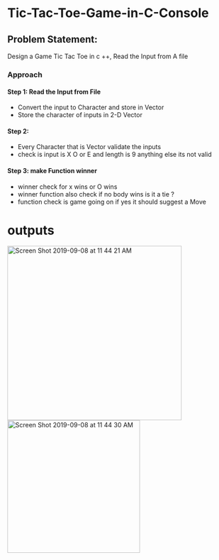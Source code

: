 # Tic-Tac-Toe-Game-in-C-Console

## Problem Statement: 
Design a Game Tic Tac Toe in c ++, Read the Input from A file 

### Approach 
#### Step 1:  Read the Input from File
* Convert the input to Character and store in Vector 
* Store the character of inputs in 2-D Vector

#### Step 2:
* Every Character that is Vector validate the inputs 
* check is input is X O or E and length is 9 anything else its not valid

#### Step 3: make Function winner 
* winner check for x wins or O wins
* winner function also check if no body wins is it a tie ?
* function check is game going on if yes it should suggest a Move 

# outputs
<img width="393" alt="Screen Shot 2019-09-08 at 11 44 21 AM" src="https://user-images.githubusercontent.com/39345855/64490722-0a05ed80-d22e-11e9-9c79-a3c1768e2364.png">



<img width="299" alt="Screen Shot 2019-09-08 at 11 44 30 AM" src="https://user-images.githubusercontent.com/39345855/64490730-15591900-d22e-11e9-9cc9-34ff37633f6a.png">



